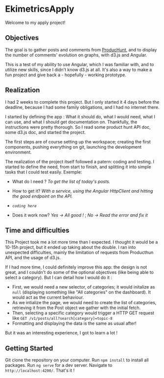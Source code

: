 # EkimetricsApply

Welcome to my apply project!

## Objectives

The goal is to gather posts and comments from [ProducHunt](https://www.producthunt.com/), and to display the number of comments' evolution on graphs, with d3.js and Angular.

This is a test of my ability to use Angular, which I was familiar with, and to utilize new skills, since I didn't know d3.js at all.
It's also a way to make a fun project and give back a - hopefully - working prototype.

## Realization

I had 2 weeks to complete this project. But I only started it 4 days before the deadline, because I had some family obligations, and I had no internet there.

I started by defining the app : What it should do, what I would need, what I can use, and what I should get documentation on.
Thankfully, the instructions were pretty thorough. So I read some product hunt API doc, some d3.js doc, and started the project.

The first steps are of course setting up the workspace; creating the first components, pushing everything on git, launching the development environment.

The realization of the project itself followed a patern: coding and testing. 
I started to define the need, from start to finish, and splitting it into simple tasks that I could test easily.
Exemple: 

* What do I need ? 
*To get the list of today's posts.*

* How to get it?
*With a service, using the Angular HttpClient and hitting the good endpoint on the API.*

* *`coding here`*

* Does it work now?
*Yes &rarr; All good !* ;
*No &rarr; Read the error and fix it*

## Time and difficulties

This Project took me a lot more time than I expected. I thought it would be a 10-15h project, but it ended up taking about the double.
I ran into unexpected difficulties, mainly the limitation of requests from Producthun API, and the usage of d3.js.

If I had more time, I could definitely improve this app: the design is not great, and  I couldn't do some of the optional objectives (like being able to select a category).
But I can detail how I would do it :
* First, we would need a new selector, of categories; it would initalize as `null` (displaying something like "All categories" on the dashboard). It would act as the current behaviour.
* As we intialize the page, we would need to create the list of categories, retrieving it from the Post object we gather with the initial fetch.
* Then, selecting a specific category would trigger a HTTP GET request like `GET /v1/posts/all?search[category]=topic-8`
* Formatting and displaying the data is the same as usual after!

But it was an interesting experience, I got to learn a lot ! 
## Getting Started

Git clone the repository on your computer.
Run `npm install` to install all packages. 
Run `ng serve` for a dev server. Navigate to `http://localhost:4200/`. That's it !

